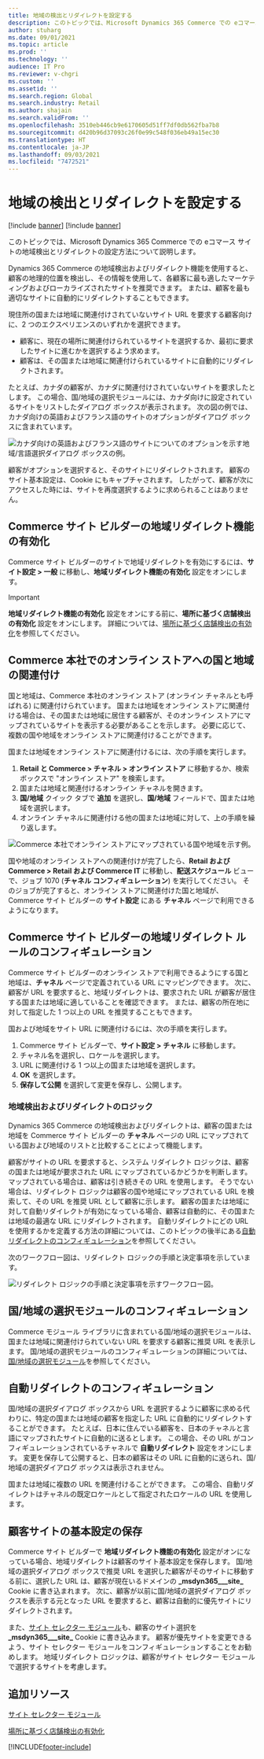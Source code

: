 ```yaml
---
title: 地域の検出とリダイレクトを設定する
description: このトピックでは、Microsoft Dynamics 365 Commerce での eコマース サイトの地域検出とリダイレクトの設定方法について説明します。
author: stuharg
ms.date: 09/01/2021
ms.topic: article
ms.prod: ''
ms.technology: ''
audience: IT Pro
ms.reviewer: v-chgri
ms.custom: ''
ms.assetid: ''
ms.search.region: Global
ms.search.industry: Retail
ms.author: shajain
ms.search.validFrom: ''
ms.openlocfilehash: 3510eb446cb9e6170605d51ff7df0db562fba7b8
ms.sourcegitcommit: d420b96d37093c26f0e99c548f036eb49a15ec30
ms.translationtype: HT
ms.contentlocale: ja-JP
ms.lasthandoff: 09/03/2021
ms.locfileid: "7472521"
---
```

# <a name="set-up-geo-detection-and-redirection"></a>地域の検出とリダイレクトを設定する

[!include [banner](../includes/banner.md)]
[!include [banner](../includes/preview-banner.md)]

このトピックでは、Microsoft Dynamics 365 Commerce での eコマース サイトの地域検出とリダイレクトの設定方法について説明します。

Dynamics 365 Commerce の地域検出およびリダイレクト機能を使用すると、顧客の地理的位置を検出し、その情報を使用して、各顧客に最も適したマーケティングおよびローカライズされたサイトを推奨できます。 または、顧客を最も適切なサイトに自動的にリダイレクトすることもできます。

現住所の国または地域に関連付けされていないサイト URL を要求する顧客向けに、2 つのエクスペリエンスのいずれかを選択できます。

- 顧客に、現在の場所に関連付けられているサイトを選択するか、最初に要求したサイトに進むかを選択するよう求めます。
- 顧客は、その国または地域に関連付けられているサイトに自動的にリダイレクトされます。

たとえば、カナダの顧客が、カナダに関連付けされていないサイトを要求したとします。 この場合、国/地域の選択モジュールには、カナダ向けに設定されているサイトをリストしたダイアログ ボックスが表示されます。 次の図の例では、カナダ向けの英語およびフランス語のサイトのオプションがダイアログ ボックスに含まれています。

![カナダ向けの英語およびフランス語のサイトについてのオプションを示す地域/言語選択ダイアログ ボックスの例。](./media/Geo_Country-region-picker.png)

顧客がオプションを選択すると、そのサイトにリダイレクトされます。 顧客のサイト基本設定は、Cookie にもキャプチャされます。 したがって、顧客が次にアクセスした時には、サイトを再度選択するように求められることはありません。

## <a name="enable-geo-redirection-features-in-commerce-site-builder"></a>Commerce サイト ビルダーの地域リダイレクト機能の有効化

Commerce サイト ビルダーのサイトで地域リダイレクトを有効にするには、**サイト設定 \> 一般** に移動し、**地域リダイレクト機能の有効化** 設定をオンにします。

> [!IMPORTANT]
> **地域リダイレクト機能の有効化** 設定をオンにする前に、**場所に基づく店舗検出の有効化** 設定をオンにします。 詳細については、[場所に基づく店舗検出の有効化](enable-store-detection.md)を参照してください。

## <a name="associate-countries-and-regions-with-online-stores-in-commerce-headquarters"></a>Commerce 本社でのオンライン ストアへの国と地域の関連付け

国と地域は、Commerce 本社のオンライン ストア (オンライン チャネルとも呼ばれる) に関連付けられています。 国または地域をオンライン ストアに関連付ける場合は、その国または地域に居住する顧客が、そのオンライン ストアにマップされているサイトを表示する必要があることを示します。 必要に応じて、複数の国や地域をオンライン ストアに関連付けることができます。

国または地域をオンライン ストアに関連付けるには、次の手順を実行します。

1. **Retail と Commerce \> チャネル \> オンライン ストア** に移動するか、検索ボックスで "オンライン ストア" を検索します。
1. 国または地域と関連付けるオンライン チャネルを開きます。
1. **国/地域** クイック タブで **追加** を選択し、**国/地域** フィールドで、国または地域を選択します。
1. オンライン チャネルに関連付ける他の国または地域に対して、上の手順を繰り返します。

![Commerce 本社でオンライン ストアにマップされている国や地域を示す例。](./media/Geo_HQ-Country-Mapping.png)

国や地域のオンライン ストアへの関連付けが完了したら、**Retail および Commerce \> Retail および Commerce IT** に移動し、**配送スケジュール** ビューで、ジョブ 1070 (**チャネル コンフィギュレーション**) を実行してください。 そのジョブが完了すると、オンライン ストアに関連付けた国と地域が、Commerce サイト ビルダーの **サイト設定** にある **チャネル** ページで利用できるようになります。

## <a name="configure-geo-redirection-rules-in-commerce-site-builder"></a>Commerce サイト ビルダーの地域リダイレクト ルールのコンフィギュレーション

Commerce サイト ビルダーのオンライン ストアで利用できるようにする国と地域は、**チャネル** ページで定義されている URL にマッピングできます。 次に、顧客が URL を要求すると、地域リダイレクトは、要求された URL が顧客が居住する国または地域に適していることを確認できます。 または、顧客の所在地に対して指定した 1 つ以上の URL を推奨することもできます。

国および地域をサイト URL に関連付けるには、次の手順を実行します。

1. Commerce サイト ビルダーで、**サイト設定 \> チャネル** に移動します。
1. チャネル名を選択し、ロケールを選択します。
1. URL に関連付ける 1 つ以上の国または地域を選択します。
1. **OK** を選択します。
1. **保存して公開** を選択して変更を保存し、公開します。

### <a name="geo-detection-and-redirection-logic"></a>地域検出およびリダイレクトのロジック

Dynamics 365 Commerce の地域検出およびリダイレクトは、顧客の国または地域を Commerce サイト ビルダーの **チャネル** ページの URL にマップされている国および地域のリストと比較することによって機能します。

顧客がサイトの URL を要求すると、システム リダイレクト ロジックは、顧客の国または地域が要求された URL にマップされているかどうかを判断します。 マップされている場合は、顧客は引き続きその URL を使用します。 そうでない場合は、リダイレクト ロジックは顧客の国や地域にマップされている URL を検索して、その URL を推奨 URL として顧客に示します。 顧客の国または地域に対して自動リダイレクトが有効になっている場合、顧客は自動的に、その国または地域の最適な URL にリダイレクトされます。 自動リダイレクトにどの URL を使用するかを定義する方法の詳細については、このトピックの後半にある[自動リダイレクトのコンフィギュレーション](#configure-automatic-redirection)を参照してください。

次のワークフロー図は、リダイレクト ロジックの手順と決定事項を示しています。

![リダイレクト ロジックの手順と決定事項を示すワークフロー図。](./media/Geo_Redirection-Logic.png)

## <a name="configure-the-countryregion-picker-module"></a>国/地域の選択モジュールのコンフィギュレーション

Commerce モジュール ライブラリに含まれている国/地域の選択モジュールは、国または地域に関連付けられていない URL を要求する顧客に推奨 URL を表示します。 国/地域の選択モジュールのコンフィギュレーションの詳細については、[国/地域の選択モジュール](country-region-picker-module.md)を参照してください。

## <a name="configure-automatic-redirection"></a>自動リダイレクトのコンフィギュレーション

国/地域の選択ダイアログ ボックスから URL を選択するように顧客に求める代わりに、特定の国または地域の顧客を指定した URL に自動的にリダイレクトすることができます。 たとえば、日本に住んでいる顧客を、日本のチャネルと言語にマップされたサイトに自動的に送るとします。 この場合、その URL がコンフィギュレーションされているチャネルで **自動リダイレクト** 設定をオンにします。 変更を保存して公開すると、日本の顧客はその URL に自動的に送られ、国/地域の選択ダイアログ ボックスは表示されません。

国または地域に複数の URL を関連付けることができます。 この場合、自動リダイレクトはチャネルの既定ロケールとして指定されたロケールの URL を使用します。

## <a name="save-customer-site-preferences"></a>顧客サイトの基本設定の保存

Commerce サイト ビルダーで **地域リダイレクト機能の有効化** 設定がオンになっている場合、地域リダイレクトは顧客のサイト基本設定を保存します。 国/地域の選択ダイアログ ボックスで推奨 URL を選択した顧客がそのサイトに移動する前に、選択した URL は、顧客が現在いるドメインの **\_msdyn365\_\_\_site\_** Cookie に書き込まれます。 次に、顧客が以前に国/地域の選択ダイアログ ボックスを表示する元となった URL を要求すると、顧客は自動的に優先サイトにリダイレクトされます。

また、[サイト セレクター モジュール](site-selector.md)も、顧客のサイト選択を **\_msdyn365\_\_\_site\_** Cookie に書き込みます。 顧客が優先サイトを変更できるよう、サイト セレクター モジュールをコンフィギュレーションすることをお勧めします。 地域リダイレクト ロジックは、顧客がサイト セレクター モジュールで選択するサイトを考慮します。

## <a name="additional-resources"></a>追加リソース

[サイト セレクター モジュール](site-selector.md)

[場所に基づく店舗検出の有効化](enable-store-detection.md)

[!INCLUDE[footer-include](../includes/footer-banner.md)]
